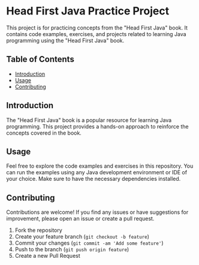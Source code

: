 # Head First Java Practice Project

This project is for practicing concepts from the "Head First Java" book. It contains code examples, exercises, and projects related to learning Java programming using the "Head First Java" book.

## Table of Contents

- [Introduction](#introduction)
- [Usage](#usage)
- [Contributing](#contributing)

## Introduction

The "Head First Java" book is a popular resource for learning Java programming. This project provides a hands-on approach to reinforce the concepts covered in the book.

## Usage

Feel free to explore the code examples and exercises in this repository. You can run the examples using any Java development environment or IDE of your choice. Make sure to have the necessary dependencies installed.

## Contributing

Contributions are welcome! If you find any issues or have suggestions for improvement, please open an issue or create a pull request.

1. Fork the repository
2. Create your feature branch (`git checkout -b feature`)
3. Commit your changes (`git commit -am 'Add some feature'`)
4. Push to the branch (`git push origin feature`)
5. Create a new Pull Request